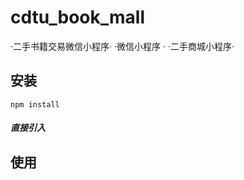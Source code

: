 # cdtu_book_mall


·二手书籍交易微信小程序· ·微信小程序 · ·二手商城小程序· 


## 安装

```
npm install 
```
##### 直接引入

## 使用
